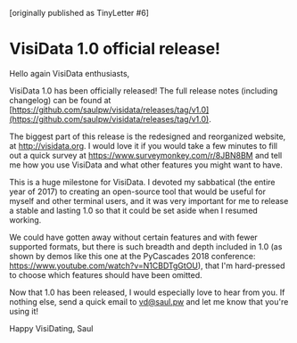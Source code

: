 [originally published as TinyLetter #6]

# VisiData 1.0 official release!

Hello again VisiData enthusiasts,

VisiData 1.0 has been officially released!  The full release notes (including changelog) can be found at [https://github.com/saulpw/visidata/releases/tag/v1.0](https://github.com/saulpw/visidata/releases/tag/v1.0).

The biggest part of this release is the redesigned and reorganized website, at http://visidata.org.  I would love it if you would take a few minutes to fill out a quick survey at https://www.surveymonkey.com/r/8JBN8BM and tell me how you use VisiData and what other features you might want to have.

This is a huge milestone for VisiData.  I devoted my sabbatical (the entire year of 2017) to creating an open-source tool that would be useful for myself and other terminal users, and it was very important for me to release a stable and lasting 1.0 so that it could be set aside when I resumed working.

We could have gotten away without certain features and with fewer supported formats, but there is such breadth and depth included in 1.0 (as shown by demos like this one at the PyCascades 2018 conference: https://www.youtube.com/watch?v=N1CBDTgGtOU), that I'm hard-pressed to choose which features should have been omitted.

Now that 1.0 has been released, I would especially love to hear from you.  If nothing else, send a quick email to vd@saul.pw and let me know that you're using it!

Happy VisiDating,
Saul
